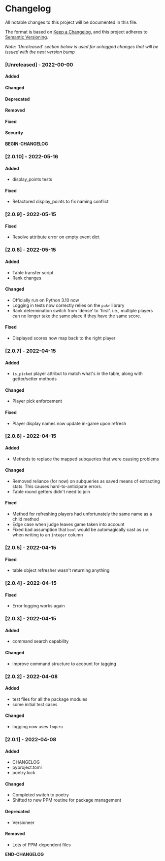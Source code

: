 # Changelog

All notable changes to this project will be documented in this file. 

The format is based on [Keep a Changelog](https://keepachangelog.com/en/1.0.0/), and this project adheres to [Semantic Versioning](https://semver.org/spec/v2.0.0.html).

_Note: 'Unreleased' section below is used for untagged changes that will be issued with the next version bump_

### [Unreleased] - 2022-00-00 
#### Added
#### Changed
#### Deprecated
#### Removed
#### Fixed
#### Security
__BEGIN-CHANGELOG__
 
### [2.0.10] - 2022-05-16
#### Added
 - display_points tests
#### Fixed
 - Refactored display_points to fix naming conflict
 
### [2.0.9] - 2022-05-15
#### Fixed
 - Resolve attribute error on empty event dict
 
### [2.0.8] - 2022-05-15
#### Added
 - Table transfer script
 - Rank changes
#### Changed
 - Officially run on Python 3.10 now
 - Logging in tests now correctly relies on the `pukr` library
 - Rank determination switch from 'dense' to 'first'. i.e., multiple players can no longer take the same place if they have the same score.
#### Fixed
 - Displayed scores now map back to the right player
 
### [2.0.7] - 2022-04-15
#### Added
 - `is_picked` player attribut to match what's in the table, along with getter/setter methods
#### Changed
 - Player pick enforcement
#### Fixed
 - Player display names now update in-game upon refresh
 
### [2.0.6] - 2022-04-15
#### Added
 - Methods to replace the mapped subqueries that were causing problems
#### Changed
 - Removed reliance (for now) on subqueries as saved means of extracting stats. This causes hard-to-anticipate errors.
 - Table round getters didn't need to join
#### Fixed
 - Method for refreshing players had unfortunately the same name as a child method
 - Edge case when judge leaves game taken into account
 - Fixed bad assumption that `bool` would be automagically cast as `int` when writing to an `Integer` column
 
### [2.0.5] - 2022-04-15
#### Fixed
 - table object refresher wasn't returning anything
 
### [2.0.4] - 2022-04-15
#### Fixed
 - Error logging works again
 
### [2.0.3] - 2022-04-15
#### Added
 - command search capability
#### Changed
 - improve command structure to account for tagging
 
### [2.0.2] - 2022-04-08
#### Added
 - test files for all the package modules
 - some initial test cases
#### Changed
 - logging now uses `loguru`
 
### [2.0.1] - 2022-04-08
#### Added
 - CHANGELOG
 - pyproject.toml
 - poetry.lock
#### Changed
 - Completed switch to poetry
 - Shifted to new PPM routine for package management
#### Deprecated
 - Versioneer
#### Removed
 - Lots of PPM-dependent files
 


__END-CHANGELOG__
